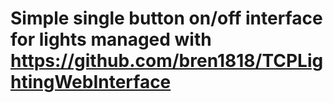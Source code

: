 # Simple single button on/off interface for lights managed with https://github.com/bren1818/TCPLightingWebInterface